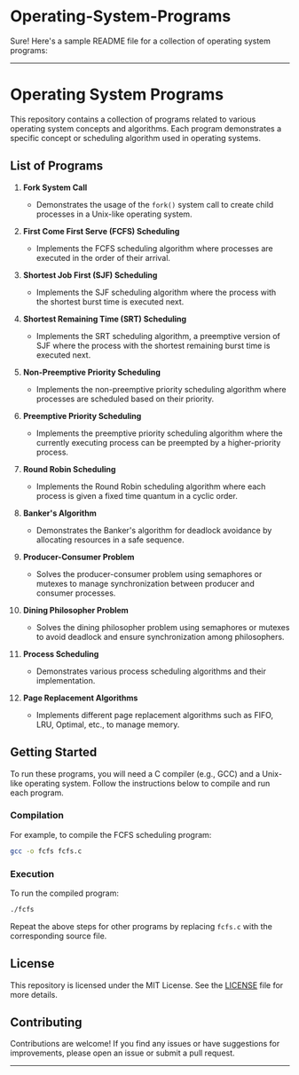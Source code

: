 # Operating-System-Programs
Sure! Here's a sample README file for a collection of operating system programs:

---

# Operating System Programs

This repository contains a collection of programs related to various operating system concepts and algorithms. Each program demonstrates a specific concept or scheduling algorithm used in operating systems.

## List of Programs

1. **Fork System Call**
   - Demonstrates the usage of the `fork()` system call to create child processes in a Unix-like operating system.

2. **First Come First Serve (FCFS) Scheduling**
   - Implements the FCFS scheduling algorithm where processes are executed in the order of their arrival.

3. **Shortest Job First (SJF) Scheduling**
   - Implements the SJF scheduling algorithm where the process with the shortest burst time is executed next.

4. **Shortest Remaining Time (SRT) Scheduling**
   - Implements the SRT scheduling algorithm, a preemptive version of SJF where the process with the shortest remaining burst time is executed next.

5. **Non-Preemptive Priority Scheduling**
   - Implements the non-preemptive priority scheduling algorithm where processes are scheduled based on their priority.

6. **Preemptive Priority Scheduling**
   - Implements the preemptive priority scheduling algorithm where the currently executing process can be preempted by a higher-priority process.

7. **Round Robin Scheduling**
   - Implements the Round Robin scheduling algorithm where each process is given a fixed time quantum in a cyclic order.

8. **Banker's Algorithm**
   - Demonstrates the Banker's algorithm for deadlock avoidance by allocating resources in a safe sequence.

9. **Producer-Consumer Problem**
   - Solves the producer-consumer problem using semaphores or mutexes to manage synchronization between producer and consumer processes.

10. **Dining Philosopher Problem**
    - Solves the dining philosopher problem using semaphores or mutexes to avoid deadlock and ensure synchronization among philosophers.

11. **Process Scheduling**
    - Demonstrates various process scheduling algorithms and their implementation.

12. **Page Replacement Algorithms**
    - Implements different page replacement algorithms such as FIFO, LRU, Optimal, etc., to manage memory.

## Getting Started

To run these programs, you will need a C compiler (e.g., GCC) and a Unix-like operating system. Follow the instructions below to compile and run each program.

### Compilation

For example, to compile the FCFS scheduling program:
```sh
gcc -o fcfs fcfs.c
```

### Execution

To run the compiled program:
```sh
./fcfs
```

Repeat the above steps for other programs by replacing `fcfs.c` with the corresponding source file.

## License

This repository is licensed under the MIT License. See the [LICENSE](LICENSE) file for more details.

## Contributing

Contributions are welcome! If you find any issues or have suggestions for improvements, please open an issue or submit a pull request.

---
